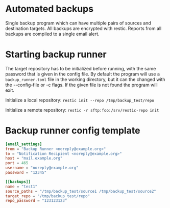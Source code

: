 # Automated backups

Single backup program which can have multiple pairs of sources and destination targets. All backups are encrypted with restic. Reports from all backups are compiled to a single email alert.

# Starting backup runner

The target repository has to be initialized before running, with the same password that is given in the config file. By default the program will use a `backup_runner.toml` file in the working directory, but it can the changed with the --config-file or -c flags. If the given file is not found the program will exit.

Initialize a local repository: `restic init --repo /tmp/backup_test/repo`

Initialize a remote repository: `restic -r sftp:foo:/srv/restic-repo init`

# Backup runner config template

```toml
[email_settings]
from = "Backup Runner <noreply@example.org>"
to = "Notification Recipient <noreply@example.org>"
host = "mail.example.org"
port = 465
username = "noreply@example.org"
password = "12345"

[[backups]]
name = "test1"
source_paths = "/tmp/backup_test/source1 /tmp/backup_test/source2"
target_repo = "/tmp/backup_test/repo"
repo_password = "123123123"

```
